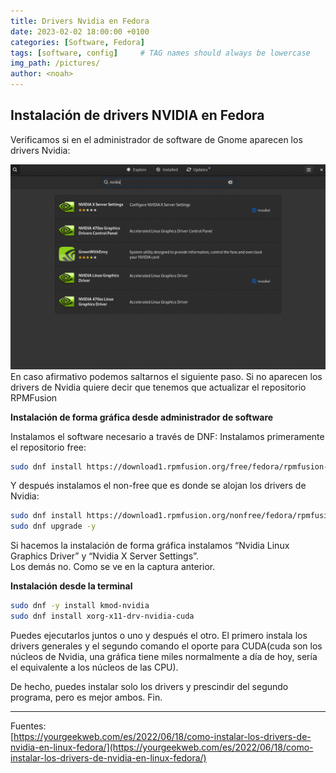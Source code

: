 ```yaml
---
title: Drivers Nvidia en Fedora
date: 2023-02-02 18:00:00 +0100
categories: [Software, Fedora]
tags: [software, config]     # TAG names should always be lowercase
img_path: /pictures/
author: <noah>
---
```


## Instalación de drivers NVIDIA en Fedora

Verificamos si en el administrador de software de Gnome aparecen los drivers Nvidia:

![Foto.png](/pictures/gnome-software-driver-nvidia-1024x666.png)
En caso afirmativo podemos saltarnos el siguiente paso.
Si no aparecen los drivers de Nvidia quiere decir que tenemos que actualizar el repositorio RPMFusion

**Instalación de forma gráfica desde administrador de software**

Instalamos el software necesario a través de DNF:
Instalamos primeramente el repositorio free:
``` bash
sudo dnf install https://download1.rpmfusion.org/free/fedora/rpmfusion-free-release-$(rpm -E %fedora).noarch.rpm
```
Y después instalamos el non-free que es donde se alojan los drivers de Nvidia:
``` bash
sudo dnf install https://download1.rpmfusion.org/nonfree/fedora/rpmfusion-nonfree-release-$(rpm -E %fedora).noarch.rpm
sudo dnf upgrade -y
```
Si hacemos la instalación de forma gráfica instalamos “Nvidia Linux Graphics Driver” y “Nvidia X Server Settings”.  
Los demás no. Como se ve en la captura anterior.  
  
**Instalación desde la terminal**
``` bash
sudo dnf -y install kmod-nvidia
sudo dnf install xorg-x11-drv-nvidia-cuda
```
Puedes ejecutarlos juntos o uno y después el otro. El primero instala los drivers generales y el segundo comando el oporte para CUDA(cuda son los núcleos de Nvidia, una gráfica tiene miles normalmente a día de hoy, sería el equivalente a los núcleos de las CPU).

De hecho, puedes instalar solo los drivers y prescindir del segundo programa, pero es mejor ambos. Fin.  

***   
Fuentes:  
[https://yourgeekweb.com/es/2022/06/18/como-instalar-los-drivers-de-nvidia-en-linux-fedora/](https://yourgeekweb.com/es/2022/06/18/como-instalar-los-drivers-de-nvidia-en-linux-fedora/)  


